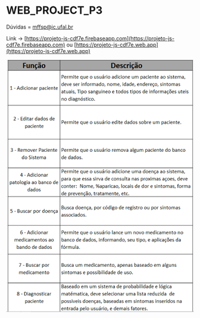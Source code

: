 # WEB_PROJECT_P3

Dúvidas = mffsp@ic.ufal.br

Link -> [https://projeto-js-cdf7e.firebaseapp.com](https://projeto-js-cdf7e.firebaseapp.com)
        ou [https://projeto-js-cdf7e.web.app](https://projeto-js-cdf7e.web.app)


<p align="center">
  <img  src="src/table.png">
</p>
